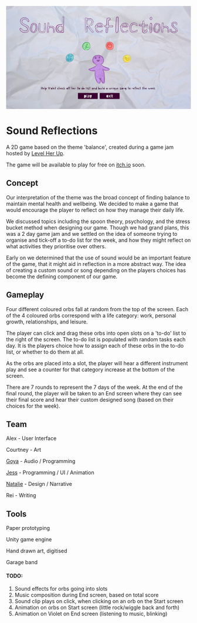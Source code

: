 <img img max-width="100%" src=/Spatial//Assets/StartScreen1.png/>


# Sound Reflections

A 2D game based on the theme 'balance', created during a game jam hosted by [Level Her Up](https://levelherup.com.au/).

The game will be available to play for free on [itch.io](https://whatthehek.itch.io/) soon.

## Concept
Our interpretation of the theme was the broad concept of finding balance to maintain mental health and wellbeing. We decided to make a game that would encourage the player to reflect on how they manage their daily life.

We discussed topics including the spoon theory, psychology, and the stress bucket method when designing our game. Though we had grand plans, this was a 2 day game jam and we settled on the idea of someone trying to organise and tick-off a to-do list for the week, and how they might reflect on what activities they prioritise over others.

Early on we determined that the use of sound would be an important feature of the game, that it might aid in reflection in a more abstract way. The idea of creating a custom sound or song depending on the players choices has become the defining component of our game.

## Gameplay
Four different coloured orbs fall at random from the top of the screen. Each of the 4 coloured orbs correspond with a life category: work, personal growth, relationships, and leisure. 

The player can click and drag these orbs into open slots on a 'to-do' list to the right of the screen. The to-do list is populated with random tasks each day. It is the players choice how to assign each of these orbs in the to-do list, or whether to do them at all. 

As the orbs are placed into a slot, the player will hear a different instrument play and see a counter for that category increase at the bottom of the screen.

There are 7 rounds to represent the 7 days of the week. At the end of the final round, the player will be taken to an End screen where they can see their final score and hear their custom designed song (based on their choices for the week).

## Team
Alex        - User Interface

Courtney    - Art

[Goya](https://www.linkedin.com/in/goya-zheng-615b54111/)        - Audio / Programming

[Jess](https://www.linkedin.com/in/jessicahek/)        - Programming / UI / Animation

[Natalie](https://www.linkedin.com/in/natalie-marinho/)     - Design / Narrative

Rei         - Writing


## Tools
Paper prototyping

Unity game engine

Hand drawn art, digitised

Garage band

#### TODO:
1. Sound effects for orbs going into slots
2. Music composition during End screen, based on total score
3. Sound clip plays on click, when clicking on an orb on the Start screen
4. Animation on orbs on Start screen (little rock/wiggle back and forth)
5. Animation on Violet on End screen (listening to music, blinking)
